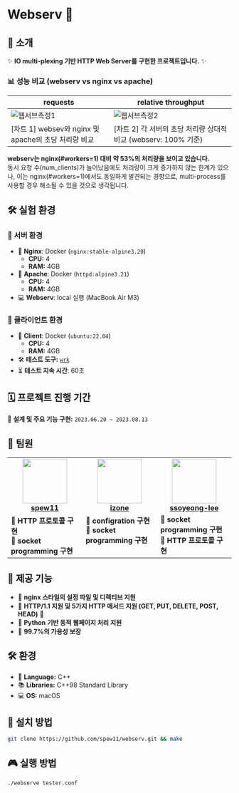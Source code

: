 # Webserv 🚀
  
## 🌟 소개
✨ **IO multi-plexing 기반 HTTP Web Server를 구현한 프로젝트입니다.** ✨  

### 📊 성능 비교 (webserv vs nginx vs apache)
  
  |requests| relative throughput|
  |-------------------|--------------------- |
  |![웹서브측정1](https://github.com/user-attachments/assets/923d36e9-d77b-4bbc-b578-e860f3d67839)|![웹서브측정2](https://github.com/user-attachments/assets/e5c832ca-917f-4683-90bd-d9129744ac77)|
  |[차트 1] websev와 nginx 및 apache의 초당 처리량 비교 | [차트 2] 각 서버의 초당 처리량 상대적 비교 (webserv: 100% 기준) |

  **webserv는 nginx(#workers=1) 대비 약 53%의 처리량을 보이고 있습니다.**<br>
  동시 요청 수(num_clients)가 늘어났음에도 처리량이 크게 증가하지 않는 한계가 있으나, 이는 nginx(#workers=1)에서도 동일하게 발견되는 경향으로, multi-process를 사용할 경우 해소될 수 있을 것으로 생각됩니다.

## 🛠 실험 환경

### 🔹 서버 환경
- 🐳 **Nginx**: Docker (`nginx:stable-alpine3.20`)  
  - **CPU:** 4  
  - **RAM:** 4GB  
- 🐳 **Apache**: Docker (`httpd:alpine3.21`)  
  - **CPU:** 4  
  - **RAM:** 4GB  
- 💻 **Webserv**: local 실행 (MacBook Air M3)  

### 🔹 클라이언트 환경
- 🐳 **Client**: Docker (`ubuntu:22.04`)  
  - **CPU:** 4  
  - **RAM:** 4GB
- 🛠️ **테스트 도구:** [`wrk`](https://github.com/wg/wrk)
- ⏳ **테스트 지속 시간**: 60초
  
## 🗓️ 프로젝트 진행 기간  
📅 **설계 및 주요 기능 구현:** `2023.06.20 ~ 2023.08.13`

## 👥 팀원
<table>
  <tr>
    <td align="center">
      <a href="https://github.com/spew11">
        <img src="https://github.com/spew11.png" width="100" height="100"><br>
        <b>spew11</b>
      </a>
    </td>
    <td align="center">
      <a href="https://github.com/izone00">
        <img src="https://github.com/izone00.png" width="100" height="100"><br>
        <b>izone</b>
      </a>
    </td>
    <td align="center">
      <a href="https://github.com/ssoyeong-lee">
        <img src="https://github.com/ssoyeong-lee.png" width="100" height="100"><br>
        <b>ssoyeong-lee</b>
      </a>
    </td>
  </tr>
  <tr>
    <td valign="top">
      🔹 <b>HTTP 프로토콜 구현</b> <br>
      🔹 <b>socket programming 구현</b> <br>
    </td>
    <td valign="top">
      🔹 <b>configration 구현</b> <br>
      🔹 <b>socket programming 구현</b> <br>
    </td>
    <td valign="top">
      🔹 <b>socket programming 구현</b> <br>
      🔹 <b>HTTP 프로토콜 구현</b> <br>
    </td>
  </tr>
</table>

## 🍰 제공 기능
- 🍭 **nginx 스타일의 설정 파일 및 디렉티브 지원**
- 📡 **HTTP/1.1 지원 및 5가지 HTTP 메서드 지원 (GET, PUT, DELETE, POST, HEAD)** 📨  
- 🐍 **Python 기반 동적 웹페이지 처리 지원**
- 🎈 **99.7%의 가용성 보장**

## 🛠️ 환경 
- 📌 **Language:** C++  
- 📚 **Libraries:** C++98 Standard Library  
- 💻 **OS:** macOS  

## 🎨 설치 방법
```bash
git clone https://github.com/spew11/webserv.git && make
```
## 🎮 실행 방법

```bash
./webserve tester.conf
```
